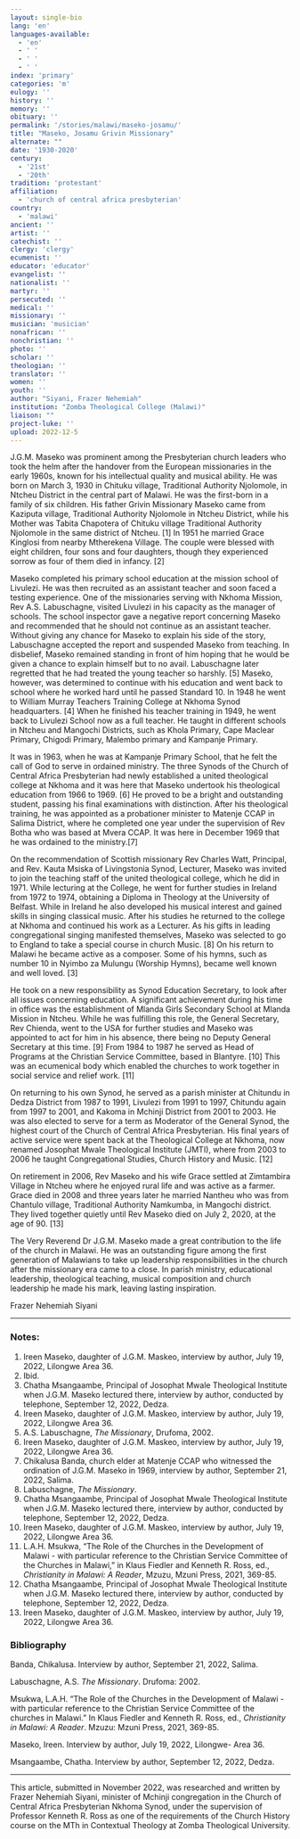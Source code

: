 ```yaml
---
layout: single-bio
lang: 'en'
languages-available:
  - 'en'
  - ' '
  - ' '
  - ' '
index: 'primary'
categories: 'm'
eulogy: ''
history: ''
memory: ''
obituary: ''
permalink: '/stories/malawi/maseko-josamu/'
title: "Maseko, Josamu Grivin Missionary"
alternate: ""
date: '1930-2020'
century:
  - '21st'
  - '20th'
tradition: 'protestant'
affiliation:
  - 'church of central africa presbyterian'
country:
  - 'malawi'
ancient: ''
artist: ''
catechist: ''
clergy: 'clergy'
ecumenist: ''
educator: 'educator'
evangelist: ''
nationalist: ''
martyr: ''
persecuted: ''
medical: ''
missionary: ''
musician: 'musician'
nonafrican: ''
nonchristian: ''
photo: ''
scholar: ''
theologian: ''
translator: ''
women: ''
youth: ''
author: "Siyani, Frazer Nehemiah"
institution: "Zomba Theological College (Malawi)"
liaison: ""
project-luke: ''
upload: 2022-12-5
---
```



J.G.M. Maseko was prominent among the Presbyterian church leaders who took the helm after the handover from the European missionaries in the early 1960s, known for his intellectual quality and musical ability. He was born on March 3, 1930 in Chituku village, Traditional Authority Njolomole, in Ntcheu District in the central part of Malawi.  He was the first-born in a family of six children. His father Grivin Missionary Maseko came from Kaziputa village, Traditional Authority Njolomole in Ntcheu District, while his Mother was Tabita Chapotera of Chituku village Traditional Authority Njolomole in the same district of Ntcheu. [1] In 1951 he married Grace Kinglosi from nearby Mtherekena Village. The couple were blessed with eight children, four sons and four daughters, though they experienced sorrow as four of them died in infancy. [2]

Maseko completed his primary school education at the mission school of Livulezi. He was then recruited as an assistant teacher and soon faced a testing experience. One of the missionaries serving with Nkhoma Mission, Rev A.S. Labuschagne, visited Livulezi in his capacity as the manager of schools. The school inspector gave a negative report concerning Maseko and recommended that he should not continue as an assistant teacher. Without giving any chance for Maseko to explain his side of the story, Labuschagne accepted the report and suspended Maseko from teaching. In disbelief, Maseko remained standing in front of him hoping that he would be given a chance to explain himself but to no avail. Labuschagne later regretted that he had treated the young teacher so harshly. [5] Maseko, however, was determined to continue with his education and went back to school where he worked hard until he passed Standard 10. In 1948 he went to William Murray Teachers Training College at Nkhoma Synod headquarters. [4] When he finished his teacher training in 1949, he went back to Livulezi School now as a full teacher. He taught in different schools in Ntcheu and Mangochi Districts, such as Khola Primary, Cape Maclear Primary, Chigodi Primary, Malembo primary and Kampanje Primary.

It was in 1963, when he was at Kampanje Primary School, that he felt the call of God to serve in ordained ministry. The three Synods of the Church of Central Africa Presbyterian had newly established a united theological college at Nkhoma and it was here that Maseko undertook his theological education from 1966 to 1969. [6] He proved to be a bright and outstanding student, passing his final examinations with distinction. After his theological training, he was appointed as a probationer minister to Matenje CCAP in Salima District, where he completed one year under the supervision of Rev Botha who was based at Mvera CCAP. It was here in December 1969 that he was ordained to the ministry.[7]

On the recommendation of Scottish missionary Rev Charles Watt, Principal, and Rev. Kauta Msiska of Livingstonia Synod, Lecturer, Maseko was invited to join the teaching staff of the united theological college, which he did in 1971. While lecturing at the College, he went for further studies in Ireland from 1972 to 1974, obtaining a Diploma in Theology at the University of Belfast. While in Ireland he also developed his musical interest and gained skills in singing classical music. After his studies he returned to the college at Nkhoma and continued his work as a Lecturer. As his gifts in leading congregational singing manifested themselves, Maseko was selected to go to England to take a special course in church Music. [8] On his return to Malawi he became active as a composer. Some of his hymns, such as number 10 in Nyimbo za Mulungu (Worship Hymns), became well known and well loved. [3]

He took on a new responsibility as Synod Education Secretary, to look after all issues concerning education. A significant achievement during his time in office was the establishment of Mlanda Girls Secondary School at Mlanda Mission in Ntcheu. While he was fulfilling this role, the General Secretary, Rev Chienda, went to the USA for further studies and Maseko was appointed to act for him in his absence, there being no Deputy General Secretary at this time. [9] From 1984 to 1987 he served as Head of Programs at the Christian Service Committee, based in Blantyre. [10] This was an ecumenical body which enabled the churches to work together in social service and relief work. [11]

On returning to his own Synod, he served as a parish minister at Chitundu in Dedza District from 1987 to 1991, Livulezi from 1991 to 1997, Chitundu again from 1997 to 2001, and Kakoma in Mchinji District from 2001 to 2003. He was also elected to serve for a term as Moderator of the General Synod, the highest court of the Church of Central Africa Presbyterian. His final years of active service were spent back at the Theological College at Nkhoma, now renamed Josophat Mwale Theological Institute (JMTI), where from 2003 to 2006 he taught Congregational Studies, Church History and Music. [12]

On retirement in 2006, Rev Maseko and his wife Grace settled at Zimtambira Village in Ntcheu where he enjoyed rural life and was active as a farmer. Grace died in 2008 and three years later he married Nantheu who was from Chantulo village, Traditional Authority Namkumba, in Mangochi district. They lived together quietly until Rev Maseko died on July 2, 2020, at the age of 90. [13]

The Very Reverend Dr J.G.M. Maseko made a great contribution to the life of the church in Malawi. He was an outstanding figure among the first generation of Malawians to take up leadership responsibilities in the church after the missionary era came to a close. In parish ministry, educational leadership, theological teaching, musical composition and church leadership he made his mark, leaving lasting inspiration.

Frazer Nehemiah Siyani

---

### Notes:

1.	Ireen Maseko, daughter of J.G.M. Maskeo, interview by author, July 19, 2022, Lilongwe Area 36.
2.	Ibid.
3.	Chatha Msangaambe, Principal of Josophat Mwale Theological Institute when J.G.M. Maseko lectured there, interview by author, conducted by telephone, September 12, 2022, Dedza.
4.	Ireen Maseko, daughter of J.G.M. Maskeo, interview by author, July 19, 2022, Lilongwe Area 36.
5.	A.S. Labuschagne, *The Missionary*, Drufoma, 2002.
6.	Ireen Maseko, daughter of J.G.M. Maskeo, interview by author, July 19, 2022, Lilongwe Area 36.
7.	Chikalusa Banda, church elder at Matenje CCAP who witnessed the ordination of J.G.M. Maseko in 1969, interview by author, September 21, 2022, Salima.
8.	Labuschagne, *The Missionary*.
9.	Chatha Msangaambe, Principal of Josophat Mwale Theological Institute when J.G.M. Maseko lectured there, interview by author, conducted by telephone, September 12, 2022, Dedza.
10.	Ireen Maseko, daughter of J.G.M. Maskeo, interview by author, July 19, 2022, Lilongwe Area 36.
11.	L.A.H. Msukwa, “The Role of the Churches in the Development of Malawi - with particular reference to the Christian Service Committee of the Churches in Malawi,” in Klaus Fiedler and Kenneth R. Ross, ed., *Christianity in Malawi: A Reader*, Mzuzu, Mzuni Press, 2021, 369-85.
12.	Chatha Msangaambe, Principal of Josophat Mwale Theological Institute when J.G.M. Maseko lectured there, interview by author, conducted by telephone, September 12, 2022, Dedza.
13.	Ireen Maseko, daughter of J.G.M. Maskeo, interview by author, July 19, 2022, Lilongwe Area 36.


### Bibliography

Banda, Chikalusa. Interview by author, September 21, 2022, Salima.

Labuschagne, A.S. *The Missionary*. Drufoma: 2002.

Msukwa, L.A.H. “The Role of the Churches in the Development of Malawi - with particular reference to the Christian Service Committee of the churches in Malawi.” In Klaus Fiedler and Kenneth R. Ross, ed., *Christianity in Malawi: A Reader*. Mzuzu: Mzuni Press, 2021, 369-85.

Maseko, Ireen. Interview by author, July 19, 2022, Lilongwe- Area 36.

Msangaambe, Chatha. Interview by author, September 12, 2022, Dedza.

---

This article, submitted in November 2022, was researched and written by Frazer Nehemiah Siyani, minister of Mchinji congregation in the Church of Central Africa Presbyterian Nkhoma Synod, under the supervision of Professor Kenneth R. Ross as one of the requirements of the Church History course on the MTh in Contextual Theology at Zomba Theological University.
